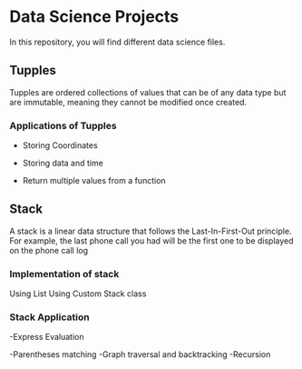 # Data Science Projects
In this repository, you will find different data science files.

## Tupples
Tupples are ordered collections of values that can be of any data type but are immutable, meaning they cannot be modified once created.

### Applications of Tupples
- Storing Coordinates
 - Storing data and time

 - Return multiple values from a function


## Stack

 A stack is a linear data structure that follows the Last-In-First-Out principle. For example, the last phone call you had will be the first one to be displayed on the phone call log

### Implementation of stack

Using List
Using Custom Stack class
### Stack Application

-Express Evaluation 

-Parentheses matching 
-Graph  traversal and backtracking
-Recursion


